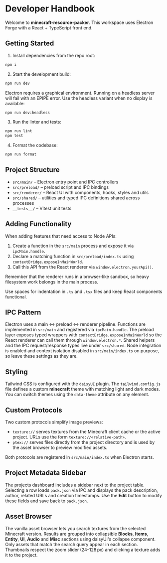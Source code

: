 # Developer Handbook

Welcome to **minecraft-resource-packer**. This workspace uses Electron Forge with a React + TypeScript front end.

## Getting Started

1. Install dependencies from the repo root:

```bash
npm i
```

2. Start the development build:

```bash
npm run dev
```

Electron requires a graphical environment. Running on a headless server will fail with an EPIPE error. Use the headless variant when no display is available:

```bash
npm run dev:headless
```

3. Run the linter and tests:

```bash
npm run lint
npm test
```

4. Format the codebase:

```bash
npm run format
```

## Project Structure

- `src/main/` – Electron entry point and IPC controllers
- `src/preload/` – preload script and IPC bindings
- `src/renderer/` – React UI with components, hooks, styles and utils
- `src/shared/` – utilities and typed IPC definitions shared across processes
- `__tests__/` – Vitest unit tests

## Adding Functionality

When adding features that need access to Node APIs:

1. Create a function in the `src/main` process and expose it via `ipcMain.handle`.
2. Declare a matching function in `src/preload/index.ts` using `contextBridge.exposeInMainWorld`.
3. Call this API from the React renderer via `window.electron.yourApi()`.

Remember that the renderer runs in a browser-like sandbox, so heavy filesystem work belongs in the main process.

Use spaces for indentation in `.ts` and `.tsx` files and keep React components functional.

## IPC Pattern

Electron uses a main ↔ preload ↔ renderer pipeline. Functions are implemented in
`src/main` and registered via `ipcMain.handle`. The preload layer exposes typed
wrappers with `contextBridge.exposeInMainWorld` so the React renderer can call
them through `window.electron.*`. Shared helpers and the IPC request/response
types live under `src/shared`. Node integration is enabled and context
isolation disabled in `src/main/index.ts` on purpose, so leave these settings
as they are.

## Styling

Tailwind CSS is configured with the `daisyUI` plugin. The `tailwind.config.js`
file defines a custom **minecraft** theme with matching light and dark modes.
You can switch themes using the `data-theme` attribute on any element.

## Custom Protocols

Two custom protocols simplify image previews:

- `texture://` serves textures from the Minecraft client cache or the active
  project. URLs use the form `texture://<relative-path>`.
- `ptex://` serves files directly from the project directory and is used by the
  asset browser to preview modified assets.

Both protocols are registered in `src/main/index.ts` when Electron starts.

## Project Metadata Sidebar

The projects dashboard includes a sidebar next to the project table. Selecting a
row loads `pack.json` via IPC and displays the pack description, author, related
URLs and creation timestamps. Use the **Edit** button to modify these fields and
save back to `pack.json`.

## Asset Browser

The vanilla asset browser lets you search textures from the selected Minecraft
version. Results are grouped into collapsible **Blocks**, **Items**, **Entity**,
**UI**, **Audio** and **Misc** sections using daisyUI's collapse component. Only assets
that match the search query appear in each section. Thumbnails respect the zoom
slider (24–128 px) and clicking a texture adds it to the project.
